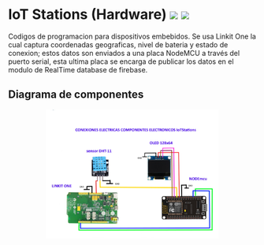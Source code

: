 # IoT Stations (Hardware) ![](https://img.shields.io/badge/Linkit%20One-v%201.1.18-green) ![](https://img.shields.io/badge/NodeMCU-v%201.0-blue)

Codigos de programacion para dispositivos embebidos. Se usa Linkit One la cual captura coordenadas geograficas, nivel de bateria y estado de conexion; estos datos son enviados a una placa NodeMCU a través del puerto serial, esta ultima placa se encarga de publicar los datos en el modulo de RealTime database de firebase.

## Diagrama de componentes

<p align="center"> <img src="IoTStations.jpg" width="350"/>  </p> 

